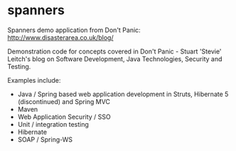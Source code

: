 spanners
========

Spanners demo application from Don't Panic: http://www.disasterarea.co.uk/blog/

Demonstration code for concepts covered in Don't Panic - Stuart 'Stevie' Leitch's blog on Software Development, Java Technologies, Security and Testing.

Examples include:

- Java / Spring based web application development in Struts, Hibernate 5 (discontinued) and Spring MVC
- Maven
- Web Application Security / SSO
- Unit / integration testing
- Hibernate
- SOAP / Spring-WS
